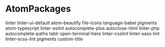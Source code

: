 # AtomPackages

linter
linter-ui-default
atom-beautify
file-icons
language-babel
pigments
atom-typescript
linter-eslint
autocomplete-plus
autoclose-html
linter-php
autocomplete-paths
tablr
open-terminal-here
linter-csslint
linter-sass-lint
linter-scss-lint
pigments
custom-title
